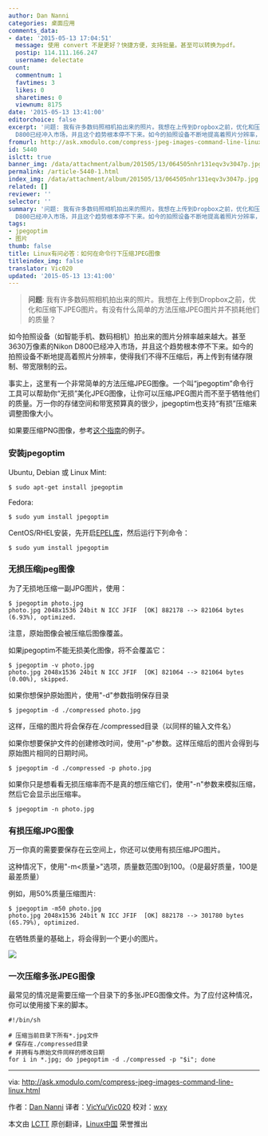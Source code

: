 ```yaml
---
author: Dan Nanni
categories: 桌面应用
comments_data:
- date: '2015-05-13 17:04:51'
  message: 使用 convert 不是更好？快捷方便，支持批量。甚至可以转换为pdf。
  postip: 114.111.166.247
  username: delectate
count:
  commentnum: 1
  favtimes: 3
  likes: 0
  sharetimes: 0
  viewnum: 8175
date: '2015-05-13 13:41:00'
editorchoice: false
excerpt: '问题: 我有许多数码照相机拍出来的照片。我想在上传到Dropbox之前，优化和压缩下JPEG图片。有没有什么简单的方法压缩JPEG图片并不损耗他们的质量？  如今拍照设备（如智能手机、数码相机）拍出来的图片分辨率越来越大。甚至3630万像素的Nikon
  D800已经冲入市场，并且这个趋势根本停不下来。如今的拍照设备不断地提高着照片分辨率，使得我们不得不压缩后，再上传到有储存限制、带宽限制的云。 事实上，这里有一个非常简单的方法压缩JPEG图像。一个叫jpegoptim命令行工具可以帮助你无损美化JPEG图像，让你可以压缩JPEG图片而不至于牺牲他们'
fromurl: http://ask.xmodulo.com/compress-jpeg-images-command-line-linux.html
id: 5440
islctt: true
banner_img: /data/attachment/album/201505/13/064505nhr131eqv3v3047p.jpg
permalink: /article-5440-1.html
index_img: /data/attachment/album/201505/13/064505nhr131eqv3v3047p.jpg.thumb.jpg
related: []
reviewer: ''
selector: ''
summary: '问题: 我有许多数码照相机拍出来的照片。我想在上传到Dropbox之前，优化和压缩下JPEG图片。有没有什么简单的方法压缩JPEG图片并不损耗他们的质量？  如今拍照设备（如智能手机、数码相机）拍出来的图片分辨率越来越大。甚至3630万像素的Nikon
  D800已经冲入市场，并且这个趋势根本停不下来。如今的拍照设备不断地提高着照片分辨率，使得我们不得不压缩后，再上传到有储存限制、带宽限制的云。 事实上，这里有一个非常简单的方法压缩JPEG图像。一个叫jpegoptim命令行工具可以帮助你无损美化JPEG图像，让你可以压缩JPEG图片而不至于牺牲他们'
tags:
- jpegoptim
- 图片
thumb: false
title: Linux有问必答：如何在命令行下压缩JPEG图像
titleindex_img: false
translator: Vic020
updated: '2015-05-13 13:41:00'
---
```



> 
> **问题**: 我有许多数码照相机拍出来的照片。我想在上传到Dropbox之前，优化和压缩下JPEG图片。有没有什么简单的方法压缩JPEG图片并不损耗他们的质量？
> 
> 
> 


如今拍照设备（如智能手机、数码相机）拍出来的图片分辨率越来越大。甚至3630万像素的Nikon D800已经冲入市场，并且这个趋势根本停不下来。如今的拍照设备不断地提高着照片分辨率，使得我们不得不压缩后，再上传到有储存限制、带宽限制的云。


事实上，这里有一个非常简单的方法压缩JPEG图像。一个叫“jpegoptim”命令行工具可以帮助你“无损”美化JPEG图像，让你可以压缩JPEG图片而不至于牺牲他们的质量。万一你的存储空间和带宽预算真的很少，jpegoptim也支持“有损”压缩来调整图像大小。


如果要压缩PNG图像，参考[这个指南](http://xmodulo.com/how-to-compress-png-files-on-linux.html)的例子。


### 安装jpegoptim


Ubuntu, Debian 或 Linux Mint:



```
$ sudo apt-get install jpegoptim

```

Fedora:



```
$ sudo yum install jpegoptim

```

CentOS/RHEL安装，先开启[EPEL库](/article-2324-1.html)，然后运行下列命令：



```
$ sudo yum install jpegoptim 

```

### 无损压缩jpeg图像


为了无损地压缩一副JPG图片，使用：



```
$ jpegoptim photo.jpg 
photo.jpg 2048x1536 24bit N ICC JFIF  [OK] 882178 --> 821064 bytes (6.93%), optimized.

```

注意，原始图像会被压缩后图像覆盖。


如果jpegoptim不能无损美化图像，将不会覆盖它：



```
$ jpegoptim -v photo.jpg 
photo.jpg 2048x1536 24bit N ICC JFIF  [OK] 821064 --> 821064 bytes (0.00%), skipped.

```

如果你想保护原始图片，使用"-d"参数指明保存目录



```
$ jpegoptim -d ./compressed photo.jpg 

```

这样，压缩的图片将会保存在./compressed目录（以同样的输入文件名）


如果你想要保护文件的创建修改时间，使用"-p"参数。这样压缩后的图片会得到与原始图片相同的日期时间。



```
$ jpegoptim -d ./compressed -p photo.jpg 

```

如果你只是想看看无损压缩率而不是真的想压缩它们，使用"-n"参数来模拟压缩，然后它会显示出压缩率。



```
$ jpegoptim -n photo.jpg 

```

### 有损压缩JPG图像


万一你真的需要要保存在云空间上，你还可以使用有损压缩JPG图片。


这种情况下，使用"-m<质量>"选项，质量数范围0到100。（0是最好质量，100是最差质量）


例如，用50%质量压缩图片:



```
$ jpegoptim -m50 photo.jpg 
photo.jpg 2048x1536 24bit N ICC JFIF  [OK] 882178 --> 301780 bytes (65.79%), optimized.

```

在牺牲质量的基础上，将会得到一个更小的图片。


![](/data/attachment/album/201505/13/064505nhr131eqv3v3047p.jpg)


### 一次压缩多张JPEG图像


最常见的情况是需要压缩一个目录下的多张JPEG图像文件。为了应付这种情况，你可以使用接下来的脚本。



```
#!/bin/sh

# 压缩当前目录下所有*.jpg文件
# 保存在./compressed目录
# 并拥有与原始文件同样的修改日期
for i in *.jpg; do jpegoptim -d ./compressed -p "$i"; done

```



---


via: <http://ask.xmodulo.com/compress-jpeg-images-command-line-linux.html>


作者：[Dan Nanni](http://ask.xmodulo.com/author/nanni) 译者：[VicYu/Vic020](https://github.com/Vic020) 校对：[wxy](https://github.com/wxy)


本文由 [LCTT](https://github.com/LCTT/TranslateProject) 原创翻译，[Linux中国](http://linux.cn/) 荣誉推出